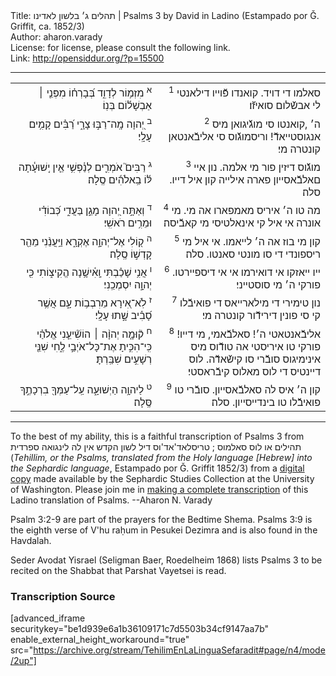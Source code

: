 <html>
<head></head>
<body>
Title: תהלים ג׳ בלשון לאדינו | Psalms 3 by David in Ladino (Estampado por Ǧ. Griffit, ca. 1852/3)<br />
Author: aharon.varady<br />
License: for license, please consult the following link.<br />
Link: <a href="http://opensiddur.org/?p=15500">http://opensiddur.org/?p=15500</a>
<p />
<hr />

<table style="margin-left: auto;margin-right: auto;"><tbody>
<tr><td style="vertical-align:top;">
<div class="liturgy" style="text-align: right;"><span lang="he">
<sup>א</sup>&nbsp;מִזְמ֥וֹר לְדָוִ֑ד 
בְּ֝בָרְח֗וֹ מִפְּנֵ֤י ׀ אַבְשָׁל֬וֹם בְּנֽוֹ׃
</span></div></td>

<td style="vertical-align:top;" width="53%">
<div class="ladino" style="text-align: right;"><span lang="he">
<sup>1</sup>&nbsp;‫סאלמו די דויד.
קואנדו פﬞוייו דילאנטי לי אבשﬞלום סואיזﬞו׃
</span></div></td></tr>


<tr><td style="vertical-align:top;" width="46%">
<div class="liturgy" style="text-align: right;"><span lang="he">
<sup>ב</sup>&nbsp;יְ֭הוָה מָֽה־רַבּ֣וּ צָרָ֑י 
רַ֝בִּ֗ים קָמִ֥ים עָלָֽי׃
</span></div></td>

<td style="vertical-align:top;" width="53%">
<div class="ladino" style="text-align: right;"><span lang="he">
<sup>2</sup>&nbsp;‫‫ה׳ ,קואנטו סי מוגﬞיגואן מיס אנגוסטייאדﬞ! 
וריסמוגﬞוס סי אליבﬞאנטאן קונטרה מי׃
</span></div></td></tr>


<tr><td style="vertical-align:top;" width="46%">
<div class="liturgy" style="text-align: right;"><span lang="he">
<sup>ג</sup>&nbsp;רַבִּים֮ אֹמְרִ֪ים לְנַ֫פְשִׁ֥י 
אֵ֤ין יְֽשׁוּעָ֓תָה לּ֬וֹ בֵֽאלֹהִ֬ים סֶֽלָה׃
</span></div></td>

<td style="vertical-align:top;" width="53%">
<div class="ladino" style="text-align: right;"><span lang="he">
<sup>3</sup>&nbsp;‫מוגﬞוס דיזין פור ‫מי אלמה.
נון איי םאלבﬞאסייון פארה אילייה קון איל דייו. סלה׃
</span></div></td></tr>


<tr><td style="vertical-align:top;" width="46%">
<div class="liturgy" style="text-align: right;"><span lang="he">
<sup>ד</sup>&nbsp;וְאַתָּ֣ה יְ֭הוָה מָגֵ֣ן בַּעֲדִ֑י 
כְּ֝בוֹדִ֗י וּמֵרִ֥ים רֹאשִֽׁי׃
</span></div></td>

<td style="vertical-align:top;" width="53%">
<div class="ladino" style="text-align: right;"><span lang="he">
<sup>4</sup>&nbsp;‫מה טו ה׳ איריס מאמפארו אה מי.
מי אונרה אי איל קי אינאלטיסי מי קאבﬞיסה׃
</span></div></td></tr>


<tr><td style="vertical-align:top;" width="46%">
<div class="liturgy" style="text-align: right;"><span lang="he">
<sup>ה</sup>&nbsp;ק֭וֹלִי אֶל־יְהוָ֣ה אֶקְרָ֑א 
וַיַּֽעֲנֵ֨נִי מֵהַ֖ר קָדְשׁ֣וֹ 
סֶֽלָה׃
</span></div></td>

<td style="vertical-align:top;" width="53%">
<div class="ladino" style="text-align: right;"><span lang="he">
<sup>5</sup>&nbsp;קון מי בוז אה ה׳ לייאמו. 
אי איל מי ריספונדי די ‫סו ‫מונטי סאנטו. 
סלה׃
</span></div></td></tr>


<tr><td style="vertical-align:top;" width="46%">
<div class="liturgy" style="text-align: right;"><span lang="he">
<sup>ו</sup>&nbsp;אֲנִ֥י שָׁכַ֗בְתִּי וָֽאִ֫ישָׁ֥נָה הֱקִיצ֑וֹתִי 
כִּ֖י יְהוָ֣ה יִסְמְכֵֽנִי׃
</span></div></td>

<td style="vertical-align:top;" width="53%">
<div class="ladino" style="text-align: right;"><span lang="he">
<sup>6</sup>&nbsp;‫‫ייו ייאזקו אי דואירמו אי אי דיספיירטו. 
פורקי ה׳ מי סוסטייני׃
</span></div></td></tr>


<tr><td style="vertical-align:top;" width="46%">
<div class="liturgy" style="text-align: right;"><span lang="he">
<sup>ז</sup>&nbsp;לֹֽא־אִ֭ירָא מֵרִבְב֥וֹת עָ֑ם אֲשֶׁ֥ר סָ֝בִ֗יב שָׁ֣תוּ עָלָֽי׃
</span></div></td>

<td style="vertical-align:top;" width="53%">
<div class="ladino" style="text-align: right;"><span lang="he">
<sup>7</sup>&nbsp;נון טימירי די מילארייאס די פואיבﬞלו קי סי פונין דירידﬞור קונטרה מי׃
</span></div></td></tr>


<tr><td style="vertical-align:top;" width="46%">
<div class="liturgy" style="text-align: right;"><span lang="he">
<sup>ח</sup>&nbsp;ק֘וּמָ֤ה יְהוָ֨ה ׀ 
הוֹשִׁ֘יעֵ֤נִי אֱלֹהַ֗י 
כִּֽי־הִכִּ֣יתָ אֶת־כָּל־אֹיְבַ֣י לֶ֑חִי 
שִׁנֵּ֖י רְשָׁעִ֣ים שִׁבַּֽרְתָּ׃
</span></div></td>

<td style="vertical-align:top;" width="53%">
<div class="ladino" style="text-align: right;"><span lang="he">
<sup>8</sup>&nbsp;אליבﬞאנ‫טאטי ה׳! 
סאלבﬞאמי, מי דייו! 
פורקי טו איריסטי אה ‫טודﬞוס מיס אינימיגוס סובﬞרי סו קישﬞאדﬞה. 
לוס דיינטיס די לוס מאלוס קיבﬞראסטי׃
</span></div></td></tr>


<tr><td style="vertical-align:top;" width="46%">
<div class="liturgy" style="text-align: right;"><span lang="he">
<sup>ט</sup>&nbsp;לַיהוָ֥ה הַיְשׁוּעָ֑ה 
עַֽל־עַמְּךָ֖ בִרְכָתֶ֣ךָ 
סֶּֽלָה׃
</span></div></td>

<td style="vertical-align:top;">
<div class="ladino" style="text-align: right;"><span lang="he">
<sup>9</sup>&nbsp;‫קון ה׳ ‫איס לה סאלבﬞאסייון.
סובﬞרי טו פואיבﬞלו טו בינדייסייון.
סלה׃
</span></div>
</td></tr>
</tbody></table>

<hr />

To the best of my ability, this is a faithful transcription of Psalms 3 from תהילים או לוס סאלמוס ; טריסלאד'אד'וס דיל לשון הקדש אין לה לינגואה ספרדית (<em>Tehillim, or the Psalms, translated from the Holy language [Hebrew] into the Sephardic language</em>, Estampado por Ǧ. Griffit 1852/3) from a <a href="http://digitalcollections.lib.washington.edu/cdm/compoundobject/collection/p16786coll3/id/2453/rec/4">digital copy</a> made available by the Sephardic Studies Collection at the University of Washington. Please join me in <a href="https://he.wikisource.org/wiki/%D7%9E%D7%A4%D7%AA%D7%97:Tehilim,_o_los_Salmos,_trezladados_del_leshon_ha-%E1%B8%B3odesh_en_la_lingua_Sefaradit.pdf">making a complete transcription</a> of this Ladino translation of Psalms. --Aharon N. Varady

Psalm 3:2-9 are part of the prayers for the Bedtime Shema. Psalms 3:9 is the eighth verse of V'hu raḥum in Pesukei Dezimra and is also found in the Havdalah.

Seder Avodat Yisrael (Seligman Baer, Roedelheim 1868) lists Psalms 3 to be recited on the Shabbat that Parshat Vayetsei is read.

<h3>Transcription Source</h3>

[advanced_iframe securitykey="be1d939e6a1b36109171c7d5503b34cf9147aa7b" enable_external_height_workaround="true" src="https://archive.org/stream/TehilimEnLaLinguaSefaradit#page/n4/mode/2up"]
</body>
</html>